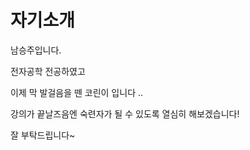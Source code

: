 # 자기소개

남승주입니다.

전자공학 전공하였고

이제 막 발걸음을 뗀 코린이 입니다 .. 

강의가 끝날즈음엔 숙련자가 될 수 있도록 열심히 해보겠습니다!

잘 부탁드립니다~









